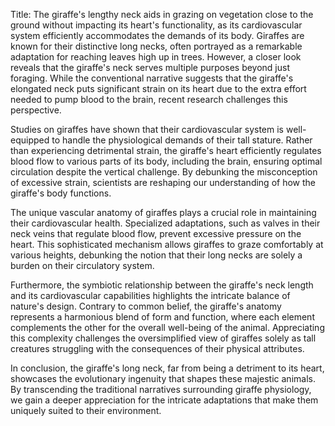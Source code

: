 Title: The giraffe's lengthy neck aids in grazing on vegetation close to the ground without impacting its heart's functionality, as its cardiovascular system efficiently accommodates the demands of its body.
Giraffes are known for their distinctive long necks, often portrayed as a remarkable adaptation for reaching leaves high up in trees. However, a closer look reveals that the giraffe's neck serves multiple purposes beyond just foraging. While the conventional narrative suggests that the giraffe's elongated neck puts significant strain on its heart due to the extra effort needed to pump blood to the brain, recent research challenges this perspective.

Studies on giraffes have shown that their cardiovascular system is well-equipped to handle the physiological demands of their tall stature. Rather than experiencing detrimental strain, the giraffe's heart efficiently regulates blood flow to various parts of its body, including the brain, ensuring optimal circulation despite the vertical challenge. By debunking the misconception of excessive strain, scientists are reshaping our understanding of how the giraffe's body functions.

The unique vascular anatomy of giraffes plays a crucial role in maintaining their cardiovascular health. Specialized adaptations, such as valves in their neck veins that regulate blood flow, prevent excessive pressure on the heart. This sophisticated mechanism allows giraffes to graze comfortably at various heights, debunking the notion that their long necks are solely a burden on their circulatory system.

Furthermore, the symbiotic relationship between the giraffe's neck length and its cardiovascular capabilities highlights the intricate balance of nature's design. Contrary to common belief, the giraffe's anatomy represents a harmonious blend of form and function, where each element complements the other for the overall well-being of the animal. Appreciating this complexity challenges the oversimplified view of giraffes solely as tall creatures struggling with the consequences of their physical attributes.

In conclusion, the giraffe's long neck, far from being a detriment to its heart, showcases the evolutionary ingenuity that shapes these majestic animals. By transcending the traditional narratives surrounding giraffe physiology, we gain a deeper appreciation for the intricate adaptations that make them uniquely suited to their environment.